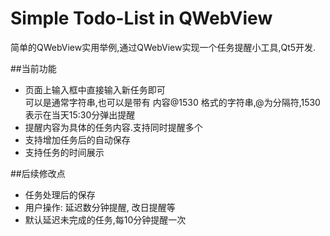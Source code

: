 # Simple Todo-List in QWebView 简单的QWebView实用举例,通过QWebView实现一个任务提醒小工具,Qt5开发.##当前功能* 页面上输入框中直接输入新任务即可  可以是通常字符串,也可以是带有 内容@1530 格式的字符串,@为分隔符,1530表示在当天15:30分弹出提醒* 提醒内容为具体的任务内容.支持同时提醒多个* 支持增加任务后的自动保存* 支持任务的时间展示##后续修改点* 任务处理后的保存* 用户操作: 延迟数分钟提醒, 改日提醒等* 默认延迟未完成的任务,每10分钟提醒一次